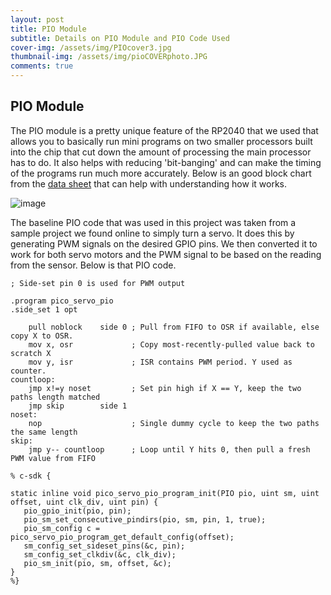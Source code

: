 ```yaml
---
layout: post
title: PIO Module
subtitle: Details on PIO Module and PIO Code Used
cover-img: /assets/img/PIOcover3.jpg
thumbnail-img: /assets/img/pioCOVERphoto.JPG
comments: true
---
```


## PIO Module

The PIO module is a pretty unique feature of the RP2040 that we used that allows you to basically run mini programs on two smaller processors built into the chip that cut down the amount of processing the main processor has to do. It also helps with reducing 'bit-banging' and can make the timing of the programs run much more accurately. Below is an good block chart from the [data sheet](https://datasheets.raspberrypi.com/pico/raspberry-pi-pico-c-sdk.pdf) that can help with understanding how it works.

![image](https://user-images.githubusercontent.com/114199773/210020325-bf07ea5f-6684-434a-8c5f-b668da1502a2.png)


The baseline PIO code that was used in this project was taken from a sample project we found online to simply turn a servo. It does this by generating PWM signals on the desired GPIO pins. We then converted it to work for both servo motors and the PWM signal to be based on the reading from the sensor. Below is that PIO code.

~~~
; Side-set pin 0 is used for PWM output

.program pico_servo_pio
.side_set 1 opt

    pull noblock    side 0 ; Pull from FIFO to OSR if available, else copy X to OSR.
    mov x, osr             ; Copy most-recently-pulled value back to scratch X
    mov y, isr             ; ISR contains PWM period. Y used as counter.
countloop:
    jmp x!=y noset         ; Set pin high if X == Y, keep the two paths length matched
    jmp skip        side 1
noset:
    nop                    ; Single dummy cycle to keep the two paths the same length
skip:
    jmp y-- countloop      ; Loop until Y hits 0, then pull a fresh PWM value from FIFO

% c-sdk {

static inline void pico_servo_pio_program_init(PIO pio, uint sm, uint offset, uint clk_div, uint pin) {
   pio_gpio_init(pio, pin);
   pio_sm_set_consecutive_pindirs(pio, sm, pin, 1, true);
   pio_sm_config c = pico_servo_pio_program_get_default_config(offset);
   sm_config_set_sideset_pins(&c, pin);
   sm_config_set_clkdiv(&c, clk_div);
   pio_sm_init(pio, sm, offset, &c);
}
%}
~~~
